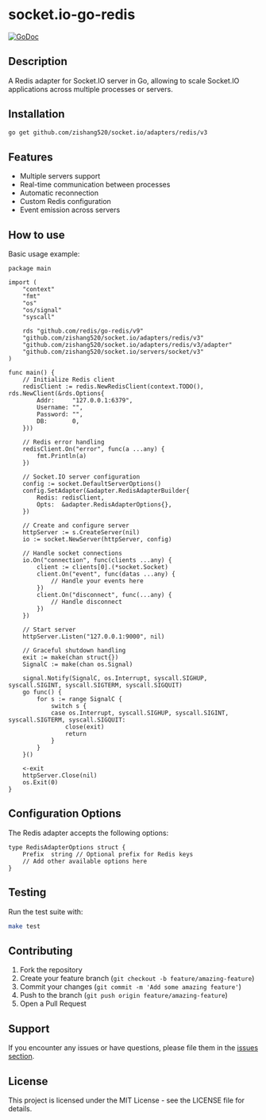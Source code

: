 # socket.io-go-redis

[![GoDoc](https://pkg.go.dev/badge/github.com/zishang520/socket.io/adapters/redis/v3?utm_source=godoc)](https://pkg.go.dev/github.com/zishang520/socket.io/adapters/redis/v3)

## Description

A Redis adapter for Socket.IO server in Go, allowing to scale Socket.IO applications across multiple processes or servers.

## Installation

```bash
go get github.com/zishang520/socket.io/adapters/redis/v3
```

## Features

- Multiple servers support
- Real-time communication between processes
- Automatic reconnection
- Custom Redis configuration
- Event emission across servers

## How to use

Basic usage example:

```golang
package main

import (
    "context"
    "fmt"
    "os"
    "os/signal"
    "syscall"

    rds "github.com/redis/go-redis/v9"
    "github.com/zishang520/socket.io/adapters/redis/v3"
    "github.com/zishang520/socket.io/adapters/redis/v3/adapter"
    "github.com/zishang520/socket.io/servers/socket/v3"
)

func main() {
    // Initialize Redis client
    redisClient := redis.NewRedisClient(context.TODO(), rds.NewClient(&rds.Options{
        Addr:     "127.0.0.1:6379",
        Username: "",
        Password: "",
        DB:       0,
    }))

    // Redis error handling
    redisClient.On("error", func(a ...any) {
        fmt.Println(a)
    })

    // Socket.IO server configuration
    config := socket.DefaultServerOptions()
    config.SetAdapter(&adapter.RedisAdapterBuilder{
        Redis: redisClient,
        Opts:  &adapter.RedisAdapterOptions{},
    })

    // Create and configure server
    httpServer := s.CreateServer(nil)
    io := socket.NewServer(httpServer, config)

    // Handle socket connections
    io.On("connection", func(clients ...any) {
        client := clients[0].(*socket.Socket)
        client.On("event", func(datas ...any) {
            // Handle your events here
        })
        client.On("disconnect", func(...any) {
            // Handle disconnect
        })
    })

    // Start server
    httpServer.Listen("127.0.0.1:9000", nil)

    // Graceful shutdown handling
    exit := make(chan struct{})
    SignalC := make(chan os.Signal)

    signal.Notify(SignalC, os.Interrupt, syscall.SIGHUP, syscall.SIGINT, syscall.SIGTERM, syscall.SIGQUIT)
    go func() {
        for s := range SignalC {
            switch s {
            case os.Interrupt, syscall.SIGHUP, syscall.SIGINT, syscall.SIGTERM, syscall.SIGQUIT:
                close(exit)
                return
            }
        }
    }()

    <-exit
    httpServer.Close(nil)
    os.Exit(0)
}
```

## Configuration Options

The Redis adapter accepts the following options:

```golang
type RedisAdapterOptions struct {
    Prefix  string // Optional prefix for Redis keys
    // Add other available options here
}
```

## Testing

Run the test suite with:

```bash
make test
```

## Contributing

1. Fork the repository
2. Create your feature branch (`git checkout -b feature/amazing-feature`)
3. Commit your changes (`git commit -m 'Add some amazing feature'`)
4. Push to the branch (`git push origin feature/amazing-feature`)
5. Open a Pull Request

## Support

If you encounter any issues or have questions, please file them in the [issues section](https://github.com/zishang520/socket.io/issues).

## License

This project is licensed under the MIT License - see the LICENSE file for details.
